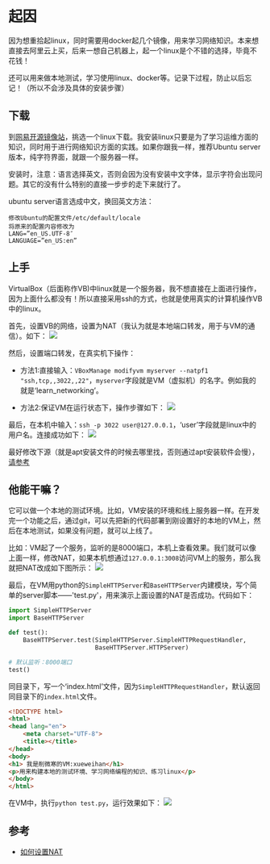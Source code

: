 # 起因
因为想重拾起linux，同时需要用docker起几个镜像，用来学习网络知识。本来想直接去阿里云上买，后来一想自己机器上，起一个linux是个不错的选择，毕竟不花钱！

还可以用来做本地测试，学习使用linux、docker等。记录下过程，防止以后忘记！（所以不会涉及具体的安装步骤）

## 下载
到[网易开源镜像站](http://mirrors.163.com/)，挑选一个linux下载。我安装linux只要是为了学习运维方面的知识，同时用于进行网络知识方面的实践。如果你跟我一样，推荐Ubuntu server版本，纯字符界面，就跟一个服务器一样。

安装时，注意：语言选择英文，否则会因为没有安装中文字体，显示字符会出现问题。其它的没有什么特别的直接一步步的走下来就行了。

ubuntu server语言选成中文，换回英文方法：
```
修改Ubuntu的配置文件/etc/default/locale
将原来的配置内容修改为
LANG=”en_US.UTF-8″
LANGUAGE=”en_US:en”
```
## 上手
VirtualBox（后面称作VB)中linux就是一个服务器，我不想直接在上面进行操作，因为上面什么都没有！所以直接采用ssh的方式，也就是使用真实的计算机操作VB中的linux。

首先，设置VB的网络，设置为NAT（我认为就是本地端口转发，用于与VM的通信）。如下：
![](http://7xqirw.com1.z0.glb.clouddn.com/nat.gif)

然后，设置端口转发，在真实机下操作：
- 方法1:直接输入：`VBoxManage modifyvm myserver --natpf1 "ssh,tcp,,3022,,22"`，`myserver`字段就是VM（虚拟机）的名字。例如我的就是‘learn_networking’。

- 方法2:保证VM在运行状态下，操作步骤如下：
![](http://7xqirw.com1.z0.glb.clouddn.com/%E8%AE%BE%E7%BD%AEssh.gif)

最后，在本机中输入：`ssh -p 3022 user@127.0.0.1`，‘user’字段就是linux中的用户名。连接成功如下：
![](http://7xqirw.com1.z0.glb.clouddn.com/%E5%B1%8F%E5%B9%95%E5%BF%AB%E7%85%A7%202016-05-05%20%E4%B8%8B%E5%8D%886.45.23.png)

最好修改下源（就是apt安装文件的时候去哪里找，否则通过apt安装软件会慢），[请参考](http://mirrors.163.com/.help/ubuntu.html)

## 他能干嘛？
它可以做一个本地的测试环境。比如，VM安装的环境和线上服务器一样。在开发完一个功能之后，通过git，可以先把新的代码部署到刚设置好的本地的VM上，然后在本地测试，如果没有问题，就可以上线了。

比如：VM起了一个服务，监听的是8000端口，本机上查看效果。我们就可以像上面一样，修改NAT，如果本机想通过`127.0.0.1:3008`访问VM上的服务，那么我就把NAT改成如下图所示：
![](http://7xqirw.com1.z0.glb.clouddn.com/%E5%B1%8F%E5%B9%95%E5%BF%AB%E7%85%A7%202016-05-05%20%E4%B8%8B%E5%8D%887.15.22.png)

最后，在VM用python的`SimpleHTTPServer`和`BaseHTTPServer`内建模块，写个简单的server脚本——'test.py'，用来演示上面设置的NAT是否成功。代码如下：
```python
import SimpleHTTPServer
import BaseHTTPServer

def test():
    BaseHTTPServer.test(SimpleHTTPServer.SimpleHTTPRequestHandler,
	                    BaseHTTPServer.HTTPServer)

# 默认监听：8000端口
test()
```
同目录下，写一个‘index.html’文件，因为`SimpleHTTPRequestHandler`，默认返回同目录下的`index.html`文件。
```html
<!DOCTYPE html>
<html>
<head lang="en">
    <meta charset="UTF-8">
    <title></title>
</head>
<body>
<h1> 我是削微寒的VM:xueweihan</h1>
<p>用来构建本地的测试环境、学习网络编程的知识、练习linux</p>
</body>
</html>
```

在VM中，执行`python test.py`，运行效果如下：
![](http://7xqirw.com1.z0.glb.clouddn.com/vm%20show.gif)

## 参考
- [如何设置NAT](http://stackoverflow.com/questions/5906441/how-to-ssh-to-a-virtualbox-guest-externally-through-a-host)
